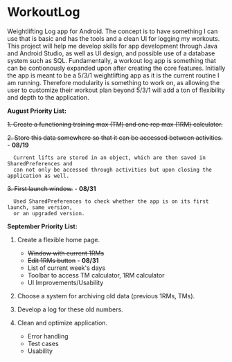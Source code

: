 # WorkoutLog

Weightlifting Log app for Android. The concept is to have something I can use that is basic and has the tools and a clean UI for logging my workouts. This project
will help me develop skills for app development through Java and Android Studio, as well as UI design, and possible use of a database system such as SQL. 
Fundamentally, a workout log app is something that can be contionously expanded upon after creating the core features. Initially the app is meant to be a 5/3/1
weightlifting app as it is the current routine I am running. Therefore modularity is something to work on, as allowing the user to customize their workout plan 
beyond 5/3/1 will add a ton of flexibility and depth to the application.

**August Priority List:**

~~1. Create a functioning training max (TM) and one rep max (1RM) calculator.~~

~~2. Store this data somewhere so that it can be accessed between activities.~~ - **08/19**
      
      Current lifts are stored in an object, which are then saved in SharedPreferences and
      can not only be accessed through activities but upon closing the application as well.

~~3. First launch window.~~ - **08/31**

      Used SharedPreferences to check whether the app is on its first launch, same version,
      or an upgraded version.
      
**September Priority List:**

1. Create a flexible home page.

      * ~~Window with current 1RMs~~
      * ~~Edit 1RMs button~~ - **08/31**
      * List of current week's days
      * Toolbar to access TM calculator, 1RM calculator
      * UI Improvements/Usability

2. Choose a system for archiving old data (previous 1RMs, TMs).

3. Develop a log for these old numbers.

4. Clean and optimize application.

      * Error handling
      * Test cases
      * Usability
